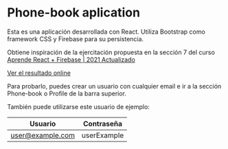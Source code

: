 # Phone-book aplication

Esta es una aplicación desarrollada con React. Utiliza Bootstrap como framework CSS y Firebase para su persistencia. 

Obtiene inspiración de la ejercitación propuesta en la sección 7 del curso [Aprende React + Firebase | 2021 Actualizado](https://www.udemy.com/course/aprende-react-firebase-2021-actualizado/)

[Ver el resultado online](https://matiasibarra7.github.io/phone-book-firebase/)

Para probarlo, puedes crear un usuario con cualquier email e ir a la sección Phone-book o Profile de la barra superior. 

También puede utilizarse este usuario de ejemplo:

|Usuario | Contraseña |
|--------|---------|
|user@example.com | userExample|